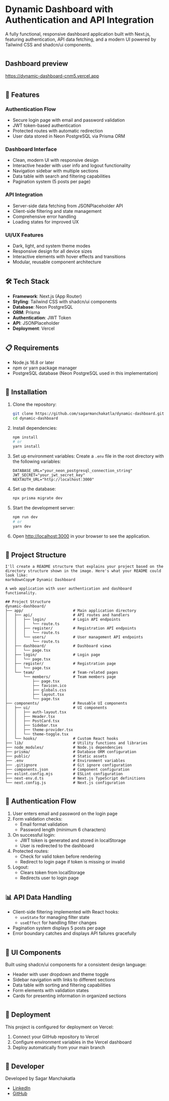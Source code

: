 # Dynamic Dashboard with Authentication and API Integration

A fully functional, responsive dashboard application built with Next.js, featuring authentication, API data fetching, and a modern UI powered by Tailwind CSS and shadcn/ui components.

#

## Dashboard preview

https://dynamic-dashboard-cnm5.vercel.app

#

## 🚀 Features

### Authentication Flow

- Secure login page with email and password validation
- JWT token-based authentication
- Protected routes with automatic redirection
- User data stored in Neon PostgreSQL via Prisma ORM

### Dashboard Interface

- Clean, modern UI with responsive design
- Interactive header with user info and logout functionality
- Navigation sidebar with multiple sections
- Data table with search and filtering capabilities
- Pagination system (5 posts per page)

### API Integration

- Server-side data fetching from JSONPlaceholder API
- Client-side filtering and state management
- Comprehensive error handling
- Loading states for improved UX

### UI/UX Features

- Dark, light, and system theme modes
- Responsive design for all device sizes
- Interactive elements with hover effects and transitions
- Modular, reusable component architecture

#

## 🛠️ Tech Stack

- **Framework**: Next.js (App Router)
- **Styling**: Tailwind CSS with shadcn/ui components
- **Database**: Neon PostgreSQL
- **ORM**: Prisma
- **Authentication**: JWT Token
- **API**: JSONPlaceholder
- **Deployment**: Vercel

#

## 📋 Requirements

- Node.js 16.8 or later
- npm or yarn package manager
- PostgreSQL database (Neon PostgreSQL used in this implementation)

#

## 🔧 Installation

1. Clone the repository:

   ```bash
   git clone https://github.com/sagarmanchakatla/dynamic-dashboard.git
   cd dynamic-dashboard
   ```

2. Install dependencies:

   ```bash
   npm install
   # or
   yarn install
   ```

3. Set up environment variables:
   Create a `.env` file in the root directory with the following variables:

   ```
   DATABASE_URL="your_neon_postgresql_connection_string"
   JWT_SECRET="your_jwt_secret_key"
   NEXTAUTH_URL="http://localhost:3000"
   ```

4. Set up the database:

   ```bash
   npx prisma migrate dev
   ```

5. Start the development server:

   ```bash
   npm run dev
   # or
   yarn dev
   ```

6. Open [http://localhost:3000](http://localhost:3000) in your browser to see the application.

#

## 🧩 Project Structure

```
I'll create a README structure that explains your project based on the directory structure shown in the image. Here's what your README could look like:
markdownCopy# Dynamic Dashboard

A web application with user authentication and dashboard functionality.

## Project Structure
dynamic-dashboard/
├── app/                      # Main application directory
│   ├── api/                  # API routes and handlers
│   │   ├── login/            # Login API endpoints
│   │   │   └── route.ts
│   │   ├── register/         # Registration API endpoints
│   │   │   └── route.ts
│   │   └── users/            # User management API endpoints
│   │       └── route.ts
│   ├── dashboard/            # Dashboard views
│   │   └── page.tsx
│   ├── login/                # Login page
│   │   └── page.tsx
│   ├── register/             # Registration page
│   │   └── page.tsx
│   └── team/                 # Team-related pages
│       └── members/          # Team members page
│           ├── page.tsx
│           ├── favicon.ico
│           ├── globals.css
│           ├── layout.tsx
│           └── page.tsx
├── components/               # Reusable UI components
│   ├── ui/                   # UI components
│   │   ├── auth-layout.tsx
│   │   ├── Header.tsx
│   │   ├── PostCard.tsx
│   │   ├── Sidebar.tsx
│   │   ├── theme-provider.tsx
│   │   └── theme-toggle.tsx
│   └── hooks/                # Custom React hooks
├── lib/                      # Utility functions and libraries
├── node_modules/             # Node.js dependencies
├── prisma/                   # Database ORM configuration
├── public/                   # Static assets
├── .env                      # Environment variables
├── .gitignore                # Git ignore configuration
├── components.json           # Component configuration
├── eslint.config.mjs         # ESLint configuration
├── next-env.d.ts             # Next.js TypeScript definitions
└── next.config.js            # Next.js configuration
```

#

## 🔄 Authentication Flow

1. User enters email and password on the login page
2. Form validation checks:
   - Email format validation
   - Password length (minimum 6 characters)
3. On successful login:
   - JWT token is generated and stored in localStorage
   - User is redirected to the dashboard
4. Protected routes:
   - Check for valid token before rendering
   - Redirect to login page if token is missing or invalid
5. Logout:
   - Clears token from localStorage
   - Redirects user to login page

#

## 📊 API Data Handling

- Client-side filtering implemented with React hooks:
  - `useState` for managing filter state
  - `useEffect` for handling filter changes
- Pagination system displays 5 posts per page
- Error boundary catches and displays API failures gracefully

#

## 🎨 UI Components

Built using shadcn/ui components for a consistent design language:

- Header with user dropdown and theme toggle
- Sidebar navigation with links to different sections
- Data table with sorting and filtering capabilities
- Form elements with validation states
- Cards for presenting information in organized sections

#

## 🚀 Deployment

This project is configured for deployment on Vercel:

1. Connect your GitHub repository to Vercel
2. Configure environment variables in the Vercel dashboard
3. Deploy automatically from your main branch

#

## 👤 Developer

Developed by Sagar Manchakatla

- [LinkedIn](https://www.linkedin.com/in/sagar-manchakatla-4163-523b44284/)
- [GitHub](https://github.com/sagarmanchakatla/dynamic-dashboard)

#

